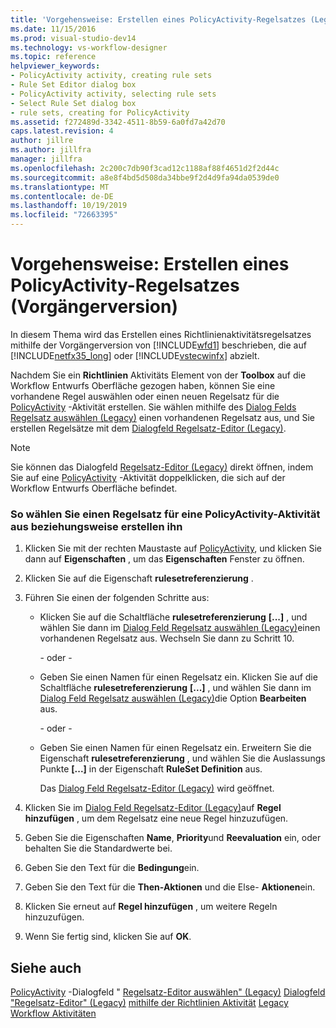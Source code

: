 ```yaml
---
title: 'Vorgehensweise: Erstellen eines PolicyActivity-Regelsatzes (Legacy) | Microsoft-Dokumentation'
ms.date: 11/15/2016
ms.prod: visual-studio-dev14
ms.technology: vs-workflow-designer
ms.topic: reference
helpviewer_keywords:
- PolicyActivity activity, creating rule sets
- Rule Set Editor dialog box
- PolicyActivity activity, selecting rule sets
- Select Rule Set dialog box
- rule sets, creating for PolicyActivity
ms.assetid: f272489d-3342-4511-8b59-6a0fd7a42d70
caps.latest.revision: 4
author: jillre
ms.author: jillfra
manager: jillfra
ms.openlocfilehash: 2c200c7db90f3cad12c1188af88f4651d2f2d44c
ms.sourcegitcommit: a8e8f4bd5d508da34bbe9f2d4d9fa94da0539de0
ms.translationtype: MT
ms.contentlocale: de-DE
ms.lasthandoff: 10/19/2019
ms.locfileid: "72663395"
---
```

# <a name="how-to-create-a-policyactivity-rule-set-legacy"></a>Vorgehensweise: Erstellen eines PolicyActivity-Regelsatzes (Vorgängerversion)
In diesem Thema wird das Erstellen eines Richtlinienaktivitätsregelsatzes mithilfe der Vorgängerversion von [!INCLUDE[wfd1](../includes/wfd1-md.md)] beschrieben, die auf [!INCLUDE[netfx35_long](../includes/netfx35-long-md.md)] oder [!INCLUDE[vstecwinfx](../includes/vstecwinfx-md.md)] abzielt.

 Nachdem Sie ein **Richtlinien** Aktivitäts Element von der **Toolbox** auf die Workflow Entwurfs Oberfläche gezogen haben, können Sie eine vorhandene Regel auswählen oder einen neuen Regelsatz für die [PolicyActivity](http://go.microsoft.com/fwlink?LinkID=65019) -Aktivität erstellen. Sie wählen mithilfe des [Dialog Felds Regelsatz auswählen (Legacy)](../workflow-designer/select-rule-set-dialog-box-legacy.md) einen vorhandenen Regelsatz aus, und Sie erstellen Regelsätze mit dem [Dialogfeld Regelsatz-Editor (Legacy)](../workflow-designer/rule-set-editor-dialog-box-legacy.md).

> [!NOTE]
> Sie können das Dialogfeld [Regelsatz-Editor (Legacy)](../workflow-designer/rule-set-editor-dialog-box-legacy.md) direkt öffnen, indem Sie auf eine [PolicyActivity](http://go.microsoft.com/fwlink?LinkID=65019) -Aktivität doppelklicken, die sich auf der Workflow Entwurfs Oberfläche befindet.

### <a name="to-select-or-create-a-rule-set-for-a-policyactivity-activity"></a>So wählen Sie einen Regelsatz für eine PolicyActivity-Aktivität aus beziehungsweise erstellen ihn

1. Klicken Sie mit der rechten Maustaste auf [PolicyActivity](http://go.microsoft.com/fwlink?LinkID=65019), und klicken Sie dann auf **Eigenschaften** , um das **Eigenschaften** Fenster zu öffnen.

2. Klicken Sie auf die Eigenschaft **rulesetreferenzierung** .

3. Führen Sie einen der folgenden Schritte aus:

    - Klicken Sie auf die Schaltfläche **rulesetreferenzierung** **[...]** , und wählen Sie dann im [Dialog Feld Regelsatz auswählen (Legacy)](../workflow-designer/select-rule-set-dialog-box-legacy.md)einen vorhandenen Regelsatz aus. Wechseln Sie dann zu Schritt 10.

         - oder -

    - Geben Sie einen Namen für einen Regelsatz ein. Klicken Sie auf die Schaltfläche **rulesetreferenzierung** **[...]** , und wählen Sie dann im [Dialog Feld Regelsatz auswählen (Legacy)](../workflow-designer/select-rule-set-dialog-box-legacy.md)die Option **Bearbeiten** aus.

         - oder -

    - Geben Sie einen Namen für einen Regelsatz ein. Erweitern Sie die Eigenschaft **rulesetreferenzierung** , und wählen Sie die Auslassungs Punkte **[...]** in der Eigenschaft **RuleSet Definition** aus.

         Das [Dialog Feld Regelsatz-Editor (Legacy)](../workflow-designer/rule-set-editor-dialog-box-legacy.md) wird geöffnet.

4. Klicken Sie im [Dialog Feld Regelsatz-Editor (Legacy)](../workflow-designer/rule-set-editor-dialog-box-legacy.md)auf **Regel hinzufügen** , um dem Regelsatz eine neue Regel hinzuzufügen.

5. Geben Sie die Eigenschaften **Name**, **Priority**und **Reevaluation** ein, oder behalten Sie die Standardwerte bei.

6. Geben Sie den Text für die **Bedingung**ein.

7. Geben Sie den Text für die **Then-Aktionen** und die Else- **Aktionen**ein.

8. Klicken Sie erneut auf **Regel hinzufügen** , um weitere Regeln hinzuzufügen.

9. Wenn Sie fertig sind, klicken Sie auf **OK**.

## <a name="see-also"></a>Siehe auch
 [PolicyActivity](http://go.microsoft.com/fwlink?LinkID=65019) -Dialogfeld " [Regelsatz-Editor auswählen" (Legacy)](../workflow-designer/select-rule-set-dialog-box-legacy.md) [Dialogfeld "Regelsatz-Editor" (Legacy)](../workflow-designer/rule-set-editor-dialog-box-legacy.md) [mithilfe der Richtlinien Aktivität](http://go.microsoft.com/fwlink?LinkID=65004) [Legacy Workflow Aktivitäten](../workflow-designer/legacy-workflow-activities.md)